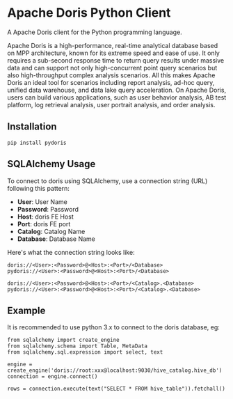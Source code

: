 # Apache Doris Python Client
A Apache Doris client for the Python programming language.

Apache Doris is a high-performance, real-time analytical database based on MPP architecture, known for its extreme speed and ease of use. It only requires a sub-second response time to return query results under massive data and can support not only high-concurrent point query scenarios but also high-throughput complex analysis scenarios. All this makes Apache Doris an ideal tool for scenarios including report analysis, ad-hoc query, unified data warehouse, and data lake query acceleration. On Apache Doris, users can build various applications, such as user behavior analysis, AB test platform, log retrieval analysis, user portrait analysis, and order analysis.

## Installation
```
pip install pydoris
```


## SQLAlchemy Usage

To connect to doris using SQLAlchemy, use a connection string (URL) following this pattern:

- **User**: User Name
- **Password**: Password
- **Host**: doris FE Host
- **Port**: doris FE port
- **Catalog**: Catalog Name
- **Database**: Database Name


Here's what the connection string looks like:

```
doris://<User>:<Password>@<Host>:<Port>/<Database>
pydoris://<User>:<Password>@<Host>:<Port>/<Database>
```

```
doris://<User>:<Password>@<Host>:<Port>/<Catalog>.<Database>
pydoris://<User>:<Password>@<Host>:<Port>/<Catalog>.<Database>
```

## Example
It is recommended to use python 3.x to connect to the doris database, eg:
```
from sqlalchemy import create_engine
from sqlalchemy.schema import Table, MetaData
from sqlalchemy.sql.expression import select, text

engine = create_engine('doris://root:xxx@localhost:9030/hive_catalog.hive_db')
connection = engine.connect()

rows = connection.execute(text("SELECT * FROM hive_table")).fetchall()
```
